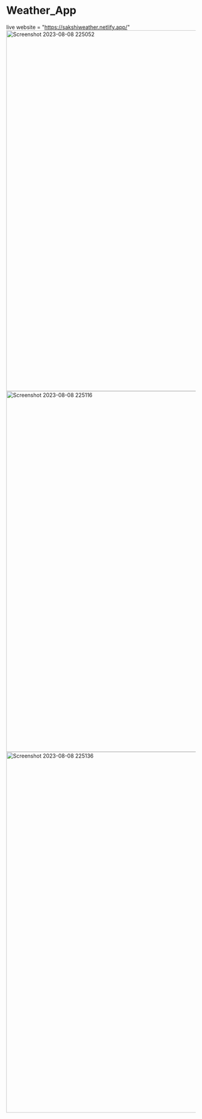 # Weather_App
live website = "https://sakshiweather.netlify.app/"
<img width="960" alt="Screenshot 2023-08-08 225052" src="https://github.com/Sakshi-Agarwala/Weather_App/assets/118810114/41214c5a-a6a8-42b0-9fcf-683ac9739e42">
<img width="960" alt="Screenshot 2023-08-08 225116" src="https://github.com/Sakshi-Agarwala/Weather_App/assets/118810114/fef27521-7540-492a-a9f8-ff73ee1a1a34">
<img width="960" alt="Screenshot 2023-08-08 225136" src="https://github.com/Sakshi-Agarwala/Weather_App/assets/118810114/56abc7e3-960f-46fd-a2a0-8485e1df2fb9">
